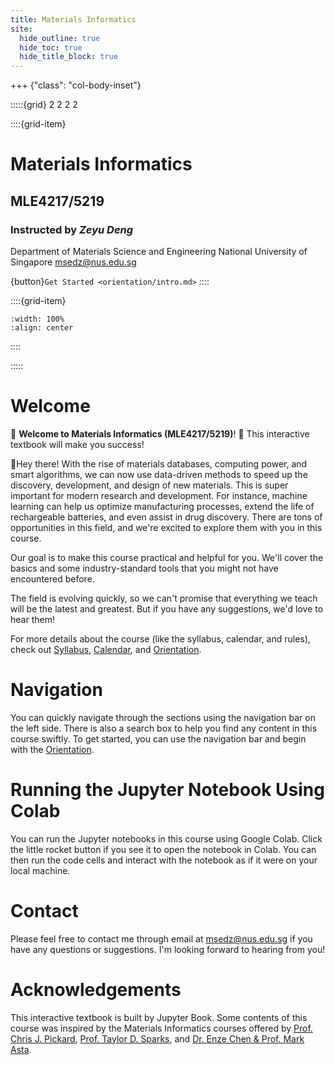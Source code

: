 ```yaml
---
title: Materials Informatics
site:
  hide_outline: true
  hide_toc: true
  hide_title_block: true
---
```

+++ {"class": "col-body-inset"}

:::::{grid} 2 2 2 2

::::{grid-item}

# Materials Informatics

## MLE4217/5219

### Instructed by *Zeyu Deng*

Department of Materials Science and Engineering
National University of Singapore
msedz@nus.edu.sg

{button}`Get Started <orientation/intro.md>`
::::

::::{grid-item}
```{figure} figures/materials_informatics_logo_notitle.png
:width: 100%
:align: center
```
::::

:::::

# Welcome
🙌 **Welcome to Materials Informatics (MLE4217/5219)**! 🎉 This interactive textbook will make you success!

👋Hey there! With the rise of materials databases, computing power, and smart algorithms, we can now use data-driven methods to speed up the discovery, development, and design of new materials. This is super important for modern research and development. For instance, machine learning can help us optimize manufacturing processes, extend the life of rechargeable batteries, and even assist in drug discovery. There are tons of opportunities in this field, and we're excited to explore them with you in this course.

Our goal is to make this course practical and helpful for you. We'll cover the basics and some industry-standard tools that you might not have encountered before. 

The field is evolving quickly, so we can't promise that everything we teach will be the latest and greatest. But if you have any suggestions, we'd love to hear them!

For more details about the course (like the syllabus, calendar, and rules), check out [Syllabus](syllabus.md), [Calendar](calendar.md), and [Orientation](orientation/orientation.md).

# Navigation
You can quickly navigate through the sections using the navigation bar on the left side. There is also a search box to help you find any content in this course swiftly. To get started, you can use the navigation bar and begin with the [Orientation](orientation/orientation.md).

# Running the Jupyter Notebook Using Colab
You can run the Jupyter notebooks in this course using Google Colab. Click the little rocket button if you see it to open the notebook in Colab. You can then run the code cells and interact with the notebook as if it were on your local machine.

# Contact
Please feel free to contact me through email at [msedz@nus.edu.sg](mailto:msedz@nus.edu.sg) if you have any questions or suggestions. I'm looking forward to hearing from you!

# Acknowledgements
This interactive textbook is built by Jupyter Book. Some contents of this course was inspired by the Materials Informatics courses offered by [Prof. Chris J. Pickard](https://www.msm.cam.ac.uk/people/pickard), [Prof. Taylor D. Sparks](https://faculty.utah.edu/u0203991-Taylor_D._Sparks/hm/index.hml), and [Dr. Enze Chen & Prof. Mark Asta](https://enze-chen.github.io/mi-book-2021/intro.html).